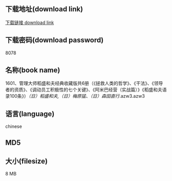 ## 下载地址(download link)
[下载链接 download link](https://tutu365.netlify.app/?s=1601%E3%80%81%E7%AE%A1%E7%90%86%E5%A4%A7%E5%B8%88%E7%A8%BB%E7%9B%9B%E5%92%8C%E5%A4%AB%E7%BB%8F%E5%85%B8%E6%94%B6%E8%97%8F%E7%89%88%E5%85%B16%E5%86%8C%EF%BC%88%E3%80%8A%E6%8B%AF%E6%95%91%E4%BA%BA%E7%B1%BB%E7%9A%84%E5%93%B2%E5%AD%A6%E3%80%8B%E3%80%81%E3%80%8A%E5%B9%B2%E6%B3%95%E3%80%8B%E3%80%81%E3%80%8A%E9%A2%86%E5%AF%BC%E8%80%85%E7%9A%84%E8%B5%84%E8%B4%A8%E3%80%8B%E3%80%81%E3%80%8A%E8%B0%83%E5%8A%A8%E5%91%98%E5%B7%A5%E7%A7%AF%E6%9E%81%E6%80%A7%E7%9A%84%E4%B8%83%E4%B8%AA%E5%85%B3%E9%94%AE%E3%80%8B%E3%80%81%E3%80%8A%E9%98%BF%E7%B1%B3%E5%B7%B4%E7%BB%8F%E8%90%A5%EF%BC%88%E5%AE%9E%E6%88%98%E7%AF%87%EF%BC%89%E3%80%8B%E3%80%8A%E7%A8%BB%E7%9B%9B%E5%92%8C%E5%A4%AB%E8%AF%AD%E5%BD%95100%E6%9D%A1%E3%80%8B%EF%BC%89_%EF%BC%88%E6%97%A5%EF%BC%89%E7%A8%BB%E7%9B%9B%E5%92%8C%E5%A4%AB%2C%EF%BC%88%E6%97%A5%EF%BC%89%E6%A2%85%E5%8E%9F%E7%8C%9B%E3%80%81%EF%BC%88%E6%97%A5%EF%BC%89%E6%A3%AE%E7%94%B0%E7%9B%B4%E8%A1%8C_.azw3)

## 下载密码(download password)
8078

## 名称(book name)
1601、管理大师稻盛和夫经典收藏版共6册（《拯救人类的哲学》、《干法》、《领导者的资质》、《调动员工积极性的七个关键》、《阿米巴经营（实战篇）》《稻盛和夫语录100条》）_（日）稻盛和夫,（日）梅原猛、（日）森田直行_.azw3.azw3

## 语言(language)
chinese

## MD5


## 大小(filesize)
8 MB
